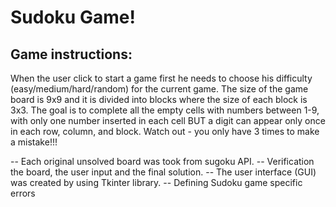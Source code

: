 # Sudoku Game!

## Game instructions:
When the user click to start a game first he needs to choose his difficulty (easy/medium/hard/random) for the current game.
The size of the game board is 9x9 and it is divided into blocks where the size of each block is 3x3.
The goal is to complete all the empty cells with numbers between 1-9, with only one number inserted in each cell BUT a digit can appear only once in each row, column, and block.
Watch out - you only have 3 times to make a mistake!!!

-- Each original unsolved board was took from sugoku API.
-- Verification the board, the user input and the final solution.
-- The user interface (GUI) was created by using Tkinter library.
-- Defining Sudoku game specific errors
